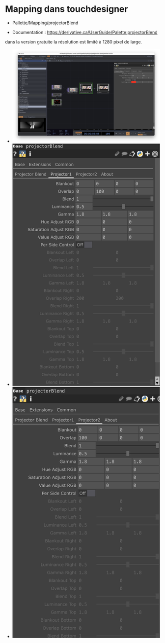 # Mapping dans touchdesigner

* Pallette/Mapping/projectorBlend

* Documentation : https://derivative.ca/UserGuide/Palette:projectorBlend

dans la version gratuite la résolution est limité à 1280 pixel de large.

* ![alt text](image.png)
* ![alt text](image-1.png)
* ![alt text](image-2.png)

